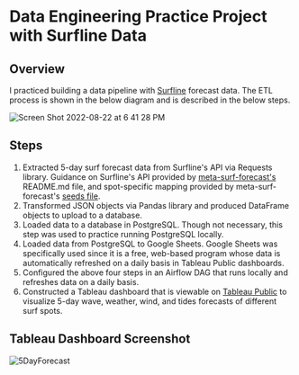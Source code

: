 # Data Engineering Practice Project with Surfline Data
## Overview
I practiced building a data pipeline with [Surfline](https://www.surfline.com/) forecast data. The ETL process is shown in the below diagram and is described in the below steps.


![Screen Shot 2022-08-22 at 6 41 28 PM](https://user-images.githubusercontent.com/79472629/186049942-a90ce3fe-ab63-49b3-a2f3-23371ae04964.png)


## Steps
1. Extracted 5-day surf forecast data from Surfline's API via Requests library. Guidance on Surfline's API provided by [meta-surf-forecast's](https://github.com/swrobel/meta-surf-forecast) README.md file, and spot-specific mapping provided by meta-surf-forecast's [seeds file](https://github.com/swrobel/meta-surf-forecast/blob/main/db/seeds.rb).
2. Transformed JSON objects via Pandas library and produced DataFrame objects to upload to a database.
3. Loaded data to a database in PostgreSQL. Though not necessary, this step was used to practice running PostgreSQL locally.
4. Loaded data from PostgreSQL to Google Sheets. Google Sheets was specifically used since it is a free, web-based program whose data is automatically refreshed on a daily basis in Tableau Public dashboards.
5. Configured the above four steps in an Airflow DAG that runs locally and refreshes data on a daily basis.
6. Constructed a Tableau dashboard that is viewable on [Tableau Public](https://public.tableau.com/views/Surfline_comSpotForecast/SpotForecast?:language=en-US&:display_count=n&:origin=viz_share_link) to visualize 5-day wave, weather, wind, and tides forecasts of different surf spots.

## Tableau Dashboard Screenshot

![5DayForecast](https://github.com/csim3/surf_spot_forecast/assets/79472629/988a2647-a756-4d86-9c58-779ce11e48aa)
